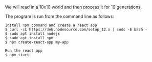 We will read in a 10x10 world and then process it for 10 generations.

The program is run from the command line as follows:
```
Install npm command and create a react app
$ curl -sL https://deb.nodesource.com/setup_12.x | sudo -E bash -
$ sudo apt install nodejs
$ sudo apt install npm
$ npx create-react-app my-app

Run the react app
$ npm start
```